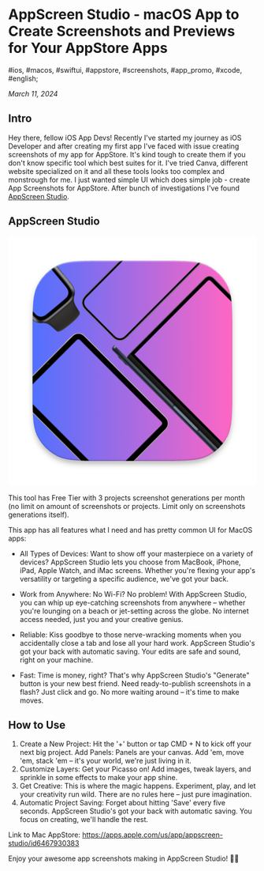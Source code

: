 # AppScreen Studio - macOS App to Create Screenshots and Previews for Your AppStore Apps

#ios, #macos, #swiftui, #appstore, #screenshots, #app_promo, #xcode, #english;

_March 11, 2024_

## Intro

Hey there, fellow iOS App Devs! Recently I've started my journey as iOS Developer and after creating my first app I've faced with issue creating screenshots of my app for AppStore. It's kind tough to create them if you don't know specific tool which best suites for it. I've tried Canva, different website specialized on it and all these tools looks too complex and monstrough for me. I just wanted simple UI which does simple job - create App Screenshots for AppStore. After bunch of investigations I've found [AppScreen Studio](https://appscreen.studio/).

## AppScreen Studio

![Icon](/images/appscreen-studio-macos-app-to-create-screenshots-and-previews-for-your-appstore-apps/1.png "Icon")

This tool has Free Tier with 3 projects screenshot generations per month (no limit on amount of screenshots or projects. Limit only on screenshots generations itself).

This app has all features what I need and has pretty common UI for MacOS apps:

* All Types of Devices: Want to show off your masterpiece on a variety of devices? AppScreen Studio lets you choose from MacBook, iPhone, iPad, Apple Watch, and iMac screens. Whether you're flexing your app's versatility or targeting a specific audience, we've got your back.

* Work from Anywhere: No Wi-Fi? No problem! With AppScreen Studio, you can whip up eye-catching screenshots from anywhere – whether you're lounging on a beach or jet-setting across the globe. No internet access needed, just you and your creative genius.

* Reliable: Kiss goodbye to those nerve-wracking moments when you accidentally close a tab and lose all your hard work. AppScreen Studio's got your back with automatic saving. Your edits are safe and sound, right on your machine.

* Fast: Time is money, right? That's why AppScreen Studio's "Generate" button is your new best friend. Need ready-to-publish screenshots in a flash? Just click and go. No more waiting around – it's time to make moves.

## How to Use

1. Create a New Project: Hit the '+' button or tap CMD + N to kick off your next big project.
Add Panels: Panels are your canvas. Add 'em, move 'em, stack 'em – it's your world, we're just living in it.
2. Customize Layers: Get your Picasso on! Add images, tweak layers, and sprinkle in some effects to make your app shine.
3. Get Creative: This is where the magic happens. Experiment, play, and let your creativity run wild. There are no rules here – just pure imagination.
4. Automatic Project Saving: Forget about hitting 'Save' every five seconds. AppScreen Studio's got your back with automatic saving. You focus on creating, we'll handle the rest.

Link to Mac AppStore: https://apps.apple.com/us/app/appscreen-studio/id6467930383

Enjoy your awesome app screenshots making in AppScreen Studio! ✌🏼
